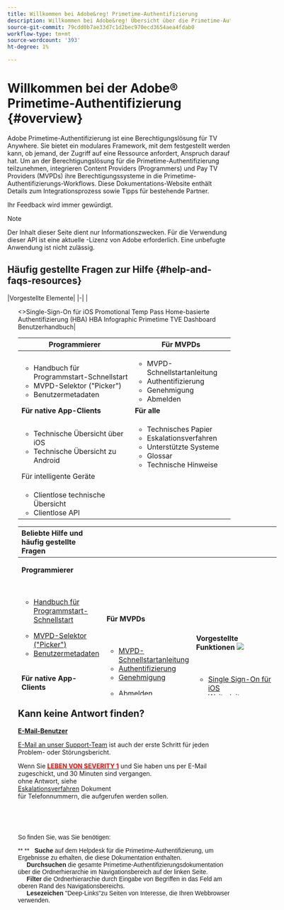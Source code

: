 ```yaml
---
title: Willkommen bei Adobe&reg! Primetime-Authentifizierung
description: Willkommen bei Adobe&reg! Übersicht über die Primetime-Authentifizierung
source-git-commit: 79cdd0b7ae33d7c1d2bec970ecd3654aea4fdab0
workflow-type: tm+mt
source-wordcount: '393'
ht-degree: 1%

---
```



# Willkommen bei der Adobe® Primetime-Authentifizierung {#overview}

Adobe Primetime-Authentifizierung ist eine Berechtigungslösung für TV Anywhere. Sie bietet ein modulares Framework, mit dem festgestellt werden kann, ob jemand, der Zugriff auf eine Ressource anfordert, Anspruch darauf hat. Um an der Berechtigungslösung für die Primetime-Authentifizierung teilzunehmen, integrieren Content Providers (Programmers) und Pay TV Providers (MVPDs) ihre Berechtigungssysteme in die Primetime-Authentifizierungs-Workflows. Diese Dokumentations-Website enthält Details zum Integrationsprozess sowie Tipps für bestehende Partner.

Ihr Feedback wird immer gewürdigt.

>[!NOTE]
>
>Der Inhalt dieser Seite dient nur Informationszwecken. Für die Verwendung dieser API ist eine aktuelle -Lizenz von Adobe erforderlich. Eine unbefugte Anwendung ist nicht zulässig.

## Häufig gestellte Fragen zur Hilfe {#help-and-faqs-resources}

|Vorgestellte Elemente| |-| |<ul>&lt;>Single-Sign-On für iOS Promotional Temp Pass Home-basierte Authentifizierung (HBA) HBA Infographic Primetime TVE Dashboard Benutzerhandbuch|

| Programmierer | Für MVPDs |
|----------------------------------------------------------------------------------|-------------------------------------------------------------------------------------------------|
| <ul><li>Handbuch für Programmstart-Schnellstart</li><li> MVPD-Selektor (&quot;Picker&quot;)</li><li>Benutzermetadaten</li></ul> | <ul><li>MVPD-Schnellstartanleitung</li><li>Authentifizierung</li><li>Genehmigung</li><li>Abmelden</li></ul> |
| **Für native App-Clients** | **Für alle** |
| <ul><li>Technische Übersicht über iOS</li><li>Technische Übersicht zu Android</li></ul> | <ul><li>Technisches Papier</li><li>Eskalationsverfahren</li><li>Unterstützte Systeme</li><li>Glossar</li><li>Technische Hinweise</li></ul> |
| Für intelligente Geräte |  |
| <ul><li>Clientlose technische Übersicht</li><li>Clientlose API</li></ul> |

<div id="startcontainer">

<div class="table">

<table id="start-topic-table" data-border="0" data-cellpadding="0" data-cellspacing="0" style="height: 380px; width: 584px;">
<colgroup>
<col style="width: 33%" />
<col style="width: 33%" />
<col style="width: 33%" />
</colgroup>
<thead>
<tr class="header">
<th style="text-align: left;">Beliebte Hilfe und häufig gestellte Fragen</th>
<th style="text-align: left;"> </th>
<th style="text-align: left;"> </th>
</tr>
</thead>
<tbody>
<tr class="odd">
<td style="text-align: left;"><p><strong>Programmierer</strong></p>
<p> </p>
<ul>
<li><a href="#">Handbuch für Programmstart-Schnellstart</a></li>
</ul>
<ul>
<li><a href="#obtaining_mvpd_list">MVPD-Selektor ("Picker")</a></li>
<li><a href="#">Benutzermetadaten</a></li>
</ul>
 
<p><strong>Für native App-Clients</strong></p>
<ul>
<li><a href="#">Technische Übersicht über iOS</a></li>
<li><a href="#">Technische Übersicht zu Android</a></li>
</ul>
<p> </p>
<p><strong>Für intelligente Geräte</strong></p>
<ul>
<li><a href="http://tve.helpdocsonline.com/rest-api-overview">Clientlose technische Übersicht</a></li>
<li><a href="https://tve.helpdocsonline.com/rest-api-reference">Clientlose API</a></li>
</ul>
<p> </p></td>
<td style="text-align: left;"><p><strong>Für MVPDs</strong></p>
<p> </p>
<ul>
<li><a href="#">MVPD-Schnellstartanleitung</a></li>
<li><a href="#">Authentifizierung</a></li>
<li><a href="#">Genehmigung</a></li>
</ul>
<ul>
<li><a href="#">Abmelden</a></li>
</ul>
 
<p><strong>Für alle</strong></p>
<ul>
<li><a href="#">Technisches Papier</a></li>
<li><a href="#">Eskalationsverfahren</a></li>
<li><a href="#">Unterstützte Systeme</a></li>
<li><a href="#">Glossar</a></li>
<li><a href="#">Technische Hinweise</a></li>
</ul></td>
<td style="text-align: left;"><p><strong>Vorgestellte Funktionen <img src="https://dzf8vqv24eqhg.cloudfront.net/userfiles/258/326/ckfinder/images/1468939180_new.png?dc=201607190941-4" /></strong></p>
<p> </p>
<ul>
<li><a href="http://tve.helpdocsonline.com/ios/tvos-sso-changes">Single Sign-On für iOS</a></li>
<li><a href="#">Weiterleitungs-Temp-Pass</a></li>
<li><a href="#">Hausbasierte Authentifizierung (HBA)</a></li>
<li><a href="https://dzf8vqv24eqhg.cloudfront.net/userfiles/258/326/ckfinder/files/AdobeNewsletterHBA.pdf">HBA Infographie</a></li>
<li><a href="#">Primetime TVE Dashboard-Benutzerhandbuch</a></li>
</ul></td>
</tr>
</tbody>
</table>

</div>

<div class="block">

## Kann keine Antwort finden?

[**E-Mail-Benutzer**](mailto:tve-support@adobe.com)

[E-Mail an unser Support-Team](mailto:tve-support@adobe.com) ist auch der erste Schritt für jeden Problem- oder Störungsbericht.

Wenn Sie [**<span style="color:#ff0000;">LEBEN VON SEVERITY 1</span>**](http://tve.helpdocsonline.com/escalation-procedures-2)
und Sie haben uns per E-Mail zugeschickt, und 30 Minuten sind vergangen.\
ohne Antwort, siehe\
[Eskalationsverfahren](#) Dokument\
für Telefonnummern, die aufgerufen werden sollen.

<div>

 

</div>

</div>

</div>

 

<span style="font-family: verdana, geneva, sans-serif;">So finden Sie, was Sie benötigen:</span>

<span style="font-family: verdana, geneva, sans-serif;">** **   **Suche** auf dem Helpdesk für die Primetime-Authentifizierung, um Ergebnisse zu erhalten, die diese Dokumentation enthalten.\
     **Durchsuchen** die gesamte Primetime-Authentifizierungsdokumentation über die Ordnerhierarchie im Navigationsbereich auf der linken Seite.\
     **Filter** die Ordnerhierarchie durch Eingabe von Begriffen in das Feld am oberen Rand des Navigationsbereichs.\
     **Lesezeichen** &quot;Deep-Links&quot;zu Seiten von Interesse, die Ihren Webbrowser verwenden.</span>
